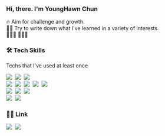 ### Hi, there. I'm YoungHawn Chun

<p align="left">
  
  🔥 Aim for challenge and growth. <br>
  ✍🏻 Try to write down what I've learned in a variety of interests. <br>
  👩🏻‍💻 
  👩🏻‍🎓 

</p>

<h3 align="left">🛠 Tech Skills </h3>
<p align="left"> Techs that I've used at least once </p>
<p align="left"> 
  <img src="https://img.shields.io/badge/Java-512BD4?style=flat-square&logo=Java&logoColor=white"/></a>&nbsp 
  <img src="https://img.shields.io/badge/SpringBoot-A8B9CC?style=flat-square&logo=Spring Boot&logoColor=white"/></a>&nbsp 
  <img src="https://img.shields.io/badge/Nodejs-3766AB?style=flat-square&logo=Express&logoColor=white"/></a>&nbsp 
  <br> 
  <img src="https://img.shields.io/badge/Javascript-ffb13b?style=flat-square&logo=JavaScript&logoColor=white"/></a>&nbsp 
  <img src="https://img.shields.io/badge/React-09D3AC?style=flat-square&logo=Create React App&logoColor=white"/></a>&nbsp 
  <img src="https://img.shields.io/badge/Mysql-4479A1?style=flat-square&logo=MySql&logoColor=white"/></a>&nbsp
  <img src="https://img.shields.io/badge/Markdown-41454A?style=flat-square&logo=Markdown&logoColor=white"/></a>&nbsp 
  <img src="https://img.shields.io/badge/Linux-FCC624?style=flat-square&logo=Linux&logoColor=white"/></a>&nbsp 
  <br> 
  <img src="https://img.shields.io/badge/aws-000000?style=flat-square&logo=amazon-aws&logoColor=white"/></a>&nbsp 
  <img src="https://img.shields.io/badge/Travis_ci-000000?style=flat-square&logo=CiviCRM&logoColor=white"/></a>&nbsp 
  <img src="https://img.shields.io/badge/NGINX-000000?style=flat-square&logo=NGINX&logoColor=white"/></a>&nbsp 
  <br> 
  <img src="https://img.shields.io/badge/Git-181717?style=flat-square&logo=Git&logoColor=white"/></a>&nbsp 
  <img src="https://img.shields.io/badge/GitHub_Desktop-181717?style=flat-square&logo=Git&logoColor=white"/></a>&nbsp 
</p>

<h3 align="left">✍🏻 Link </h3>
<p align="left">
  <a href="https://chunyounghawn.github.io/"><img src="https://img.shields.io/badge/Git%20Blog-11B48A?style=flat-square&logo=GitBook&logoColor=white&link=https://chunyounghawn.github.io/"/></a>&nbsp
  <a href="mailto:younghawn6868@gmail.com"><img src="https://img.shields.io/badge/Gmail-d14836?style=flat-square&logo=Gmail&logoColor=white&link=younghawn6868@gmail.com"/></a>
</p>
